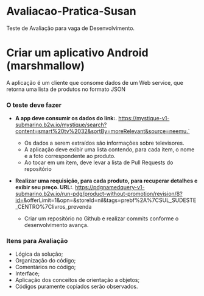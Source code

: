# Avaliacao-Pratica-Susan
Teste de Avaliação para vaga de Desenvolvimento.

# Criar um aplicativo Android (marshmallow)

A aplicação é um cliente que consome dados de um Web service, que retorna uma lista de produtos no formato JSON

### **O teste deve fazer** ###

- __A app deve consumir os dados do link:__. https://mystique-v1-submarino.b2w.io/mystique/search?content=smart%20tv%2032&sortBy=moreRelevant&source=neemu.`

  * Os dados a serem extraídos são informações sobre televisores.
  * A aplicação deve exibir uma lista contendo, para cada item, o nome e a foto correspondente ao produto.
  * Ao tocar em um item, deve levar a lista de Pull Requests do repositório
  
- __Realizar uma requisição, para cada produto, para recuperar detalhes e exibir seu preço. URL:__. https://pdgnamedquery-v1-submarino.b2w.io/run-pdg/product-without-promotion/revision/8?id=<ID DO PRODUTO>&offerLimit=1&opn=&storeId=nil&tags=prebf%2A%7CSUL_SUDESTE_CENTRO%7Clivros_prevenda

  * Criar um repositório no Github e realizar commits conforme o desenvolvimento avança.

### **Itens para Avaliação** ###

* Lógica da solução;
* Organização do código;
* Comentários no código;
* Interface;
* Aplicação dos conceitos de orientação a objetos;
* Códigos puramente copiados serão observados.

